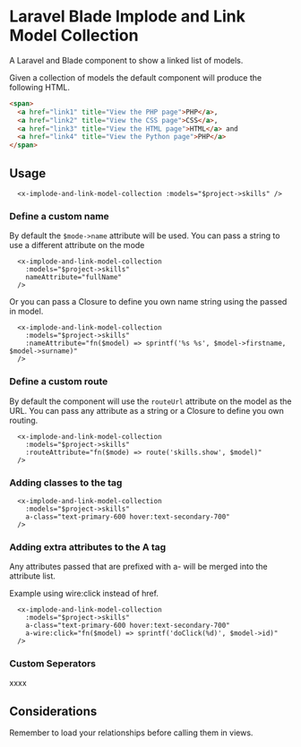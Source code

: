# Laravel Blade Implode and Link Model Collection

A Laravel and Blade component to show a linked list of models.

Given a collection of models the default component will produce the following HTML.

```html
<span>
  <a href="link1" title="View the PHP page">PHP</a>,
  <a href="link2" title="View the CSS page">CSS</a>,
  <a href="link3" title="View the HTML page">HTML</a> and 
  <a href="link4" title="View the Python page">PHP</a> 
</span>
```

## Usage

```blade
  <x-implode-and-link-model-collection :models="$project->skills" />
```

### Define a custom name

By default the `$mode->name` attribute will be used. You can pass a string to use a different attribute on the mode 

```blade
  <x-implode-and-link-model-collection
    :models="$project->skills"
    nameAttribute="fullName"
  />
```

Or you can pass a Closure to define you own name string using the passed in model.

```blade
  <x-implode-and-link-model-collection
    :models="$project->skills"
    :nameAttribute="fn($model) => sprintf('%s %s', $model->firstname, $model->surname)"
  />
```

### Define a custom route

By default the component will use the `routeUrl` attribute on the model as the URL. You can pass any attribute as a string or a Closure to define you own routing.

```blade
  <x-implode-and-link-model-collection
    :models="$project->skills"
    :routeAttribute="fn($mode) => route('skills.show', $model)"
  />
```

### Adding classes to the <a> tag

```blade
  <x-implode-and-link-model-collection
    :models="$project->skills"
    a-class="text-primary-600 hover:text-secondary-700"
  />
```

### Adding extra attributes to the A tag

Any attributes passed that are prefixed with a- will be merged into the <a> attribute list.

Example using wire:click instead of href.

```blade
  <x-implode-and-link-model-collection
    :models="$project->skills"
    a-class="text-primary-600 hover:text-secondary-700"
    a-wire:click="fn($model) => sprintf('doClick(%d)', $model->id)"
  />
```

### Custom Seperators

xxxx

## Considerations

Remember to load your relationships before calling them in views.

